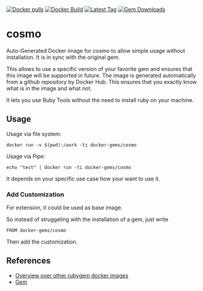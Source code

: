 [![Docker pulls](https://img.shields.io/docker/pulls/rubygem/cosmo.svg)](https://hub.docker.com/r/rubygem/cosmo/)
[![Docker Build](https://img.shields.io/docker/automated/rubygem/cosmo.svg)](https://hub.docker.com/r/rubygem/cosmo/)
[![Latest Tag](https://img.shields.io/github/tag/docker-rubygem/cosmo.svg)](https://hub.docker.com/r/rubygem/cosmo/)
[![Gem Downloads](https://img.shields.io/gem/dt/cosmo.svg)](https://rubygems.org/gems/cosmo/)
# cosmo

Auto-Generated Docker image for cosmo to allow simple usage without installation.
It is in sync with the original gem.

This allows to use a specific version of your favorite gem and ensures that this image will be supported in future.
The image is generated automatically from a github repository by Docker Hub.
This ensures that you exactly know what is in the image and what not.

It lets you use Ruby Tools without the need to install ruby on your machine.

## Usage

Usage via file system:

`docker run -v $(pwd):/work -ti docker-gems/cosmo`

Usage via Pipe:

`echo "test" | docker run -ti docker-gems/cosmo`

It depends on your specific use case how your want to use it.

### Add Customization

For extension, it could be used as base image.

So instead of struggeling with the installation of a gem, just write

`FROM docker-gems/cosmo`

Then add the customization.

## References

 - [Overview over other rubygem docker images](https://github.com/thinkbot/docker-rubygem)
 - [Gem](https://rubygems.org/gems/cosmo/)
